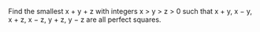 <p>Find the smallest x + y + z with integers x &gt; y &gt; z &gt; 0 such that x + y, x − y, x + z, x − z, y + z, y − z are all perfect squares.</p>
